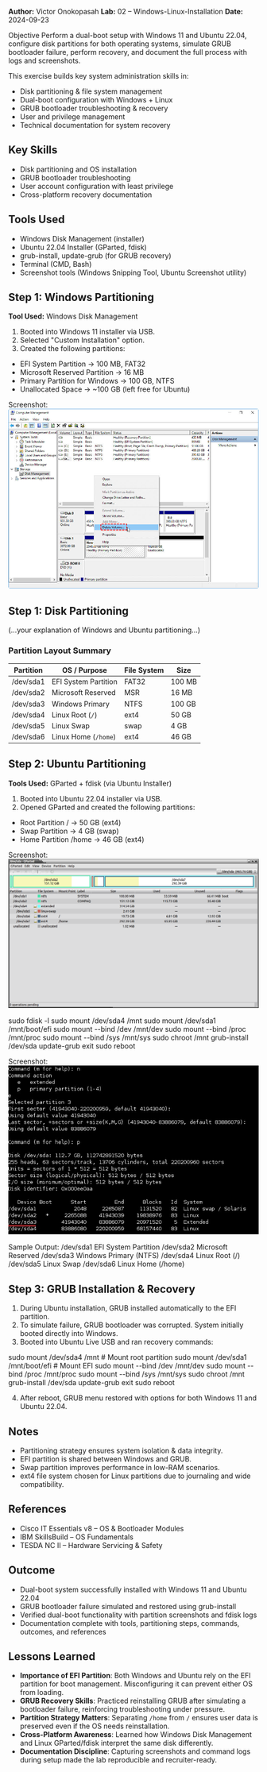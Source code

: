 
**Author:** Victor Onokopasah
**Lab:** 02 – Windows-Linux-Installation
**Date:** 2024-09-23

Objective
Perform a dual-boot setup with Windows 11 and Ubuntu 22.04, configure disk partitions for both operating systems, simulate GRUB bootloader failure, perform recovery, and document the full process with logs and screenshots.

This exercise builds key system administration skills in:

-  Disk partitioning & file system management
-  Dual-boot configuration with Windows + Linux
-  GRUB bootloader troubleshooting & recovery
-  User and privilege management
-  Technical documentation for system recovery

## Key Skills
- Disk partitioning and OS installation
- GRUB bootloader troubleshooting
- User account configuration with least privilege
- Cross-platform recovery documentation

## Tools Used
-  Windows Disk Management (installer)
- Ubuntu 22.04 Installer (GParted, fdisk)
- grub-install, update-grub (for GRUB recovery)
-  Terminal (CMD, Bash)
- Screenshot tools (Windows Snipping Tool, Ubuntu Screenshot utility)

## Step 1: Windows Partitioning

**Tool Used:** Windows Disk Management  

1. Booted into Windows 11 installer via USB.
2. Selected "Custom Installation" option.
3. Created the following partitions:
- EFI System Partition → 100 MB, FAT32
- Microsoft Reserved Partition → 16 MB
- Primary Partition for Windows → 100 GB, NTFS
- Unallocated Space → ~100 GB (left free for Ubuntu)

 Screenshot:
![Windows Partition](Images/windows11-partition.png.png)

## Step 1: Disk Partitioning
(…your explanation of Windows and Ubuntu partitioning…)

### Partition Layout Summary
| Partition | OS / Purpose        | File System | Size    |
|-----------|---------------------|-------------|---------|
| /dev/sda1 | EFI System Partition| FAT32       | 100 MB  |
| /dev/sda2 | Microsoft Reserved  | MSR         | 16 MB   |
| /dev/sda3 | Windows Primary     | NTFS        | 100 GB  |
| /dev/sda4 | Linux Root (`/`)    | ext4        | 50 GB   |
| /dev/sda5 | Linux Swap          | swap        | 4 GB    |
| /dev/sda6 | Linux Home (`/home`)| ext4        | 46 GB   |


## Step 2: Ubuntu Partitioning

**Tools Used:** GParted + fdisk (via Ubuntu Installer)

1. Booted into Ubuntu 22.04 installer via USB.
2. Opened GParted and created the following partitions:
- Root Partition / → 50 GB (ext4)
- Swap Partition → 4 GB (swap)
-  Home Partition /home → 46 GB (ext4)

 Screenshot:
![Ubuntu Partition](Images/ubuntu-partition-gparted.png.png)

sudo fdisk -l
sudo mount /dev/sda4 /mnt
sudo mount /dev/sda1 /mnt/boot/efi
sudo mount --bind /dev /mnt/dev
sudo mount --bind /proc /mnt/proc
sudo mount --bind /sys /mnt/sys
sudo chroot /mnt
grub-install /dev/sda
update-grub
exit
sudo reboot

 Screenshot:
![fdisk Output](Images/fdisk-output.png.png)

Sample Output:
/dev/sda1  EFI System Partition
/dev/sda2  Microsoft Reserved
/dev/sda3  Windows Primary (NTFS)
/dev/sda4  Linux Root (/)
/dev/sda5  Linux Swap
/dev/sda6  Linux Home (/home)

## Step 3: GRUB Installation & Recovery
1. During Ubuntu installation, GRUB installed automatically to the EFI partition.
2. To simulate failure, GRUB bootloader was corrupted. System initially booted directly into Windows.
3. Booted into Ubuntu Live USB and ran recovery commands:

sudo mount /dev/sda4 /mnt        # Mount root partition
sudo mount /dev/sda1 /mnt/boot/efi   # Mount EFI
sudo mount --bind /dev /mnt/dev
sudo mount --bind /proc /mnt/proc
sudo mount --bind /sys /mnt/sys
sudo chroot /mnt
grub-install /dev/sda
update-grub
exit
sudo reboot

4. After reboot, GRUB menu restored with options for both Windows 11 and Ubuntu 22.04.


## Notes
-  Partitioning strategy ensures system isolation & data integrity.
-  EFI partition is shared between Windows and GRUB.
-  Swap partition improves performance in low-RAM scenarios.
-  ext4 file system chosen for Linux partitions due to journaling and wide compatibility.

## References
- Cisco IT Essentials v8 – OS & Bootloader Modules
- IBM SkillsBuild – OS Fundamentals
- TESDA NC II – Hardware Servicing & Safety

## Outcome
-  Dual-boot system successfully installed with Windows 11 and Ubuntu 22.04
-  GRUB bootloader failure simulated and restored using grub-install
-  Verified dual-boot functionality with partition screenshots and fdisk logs
-  Documentation complete with tools, partitioning steps, commands, outcomes, and references

 ## Lessons Learned
- **Importance of EFI Partition**: Both Windows and Ubuntu rely on the EFI partition for boot management. Misconfiguring it can prevent either OS from loading.
- **GRUB Recovery Skills**: Practiced reinstalling GRUB after simulating a bootloader failure, reinforcing troubleshooting under pressure.
- **Partition Strategy Matters**: Separating `/home` from `/` ensures user data is preserved even if the OS needs reinstallation.
- **Cross-Platform Awareness**: Learned how Windows Disk Management and Linux GParted/fdisk interpret the same disk differently.
- **Documentation Discipline**: Capturing screenshots and command logs during setup made the lab reproducible and recruiter-ready.


